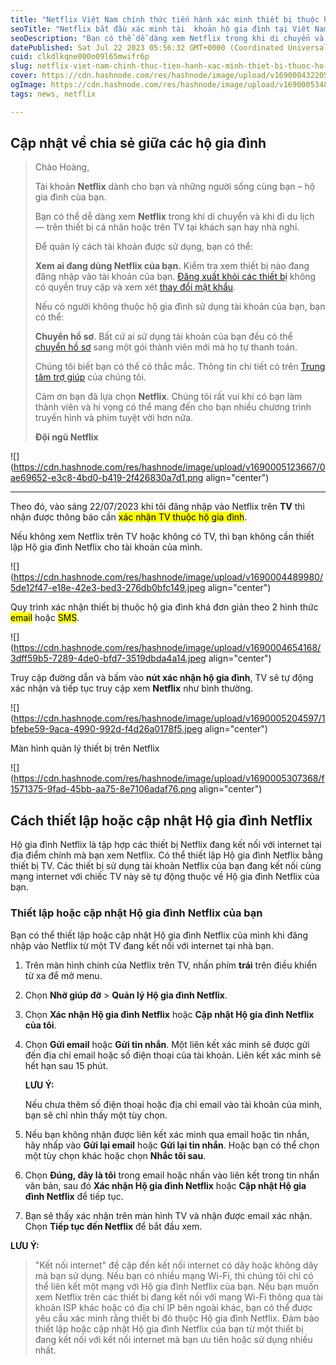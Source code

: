 ```yaml
---
title: "Netflix Việt Nam chính thức tiến hành xác minh thiết bị thuộc hộ gia đình"
seoTitle: "Netflix bắt đầu xác minh tài  khoản hộ gia đình tại Việt Nam"
seoDescription: "Bạn có thể dễ dàng xem Netflix trong khi di chuyển và khi đi du lịch — trên thiết bị cá nhân hoặc trên TV tại khách sạn hay nhà nghỉ."
datePublished: Sat Jul 22 2023 05:56:32 GMT+0000 (Coordinated Universal Time)
cuid: clkdlkqne000o09l65mwifr6p
slug: netflix-viet-nam-chinh-thuc-tien-hanh-xac-minh-thiet-bi-thuoc-ho-gia-dinh
cover: https://cdn.hashnode.com/res/hashnode/image/upload/v1690004322056/40430f34-d241-4a85-af9d-ef839d8c9639.png
ogImage: https://cdn.hashnode.com/res/hashnode/image/upload/v1690005348814/51e252b9-084c-479b-aa51-41073786d4af.png
tags: news, netflix

---
```


## **Cập nhật về chia sẻ giữa các hộ gia đình**

> Chào Hoàng,
> 
> Tài khoản **Netflix** dành cho bạn và những người sống cùng bạn – hộ gia đình của bạn.
> 
> Bạn có thể dễ dàng xem **Netflix** trong khi di chuyển và khi đi du lịch — trên thiết bị cá nhân hoặc trên TV tại khách sạn hay nhà nghỉ.
> 
> Để quản lý cách tài khoản được sử dụng, bạn có thể:
> 
> **Xem ai đang dùng Netflix của bạn.** Kiểm tra xem thiết bị nào đang đăng nhập vào tài khoản của bạn. [Đăng xuất khỏi các thiết bị](https://www.netflix.com/ManageAccountAccess) không có quyền truy cập và xem xét [thay đổi mật khẩu](https://www.netflix.com/password).
> 
> Nếu có người không thuộc hộ gia đình sử dụng tài khoản của bạn, bạn có thể:
> 
> **Chuyển hồ sơ**. Bất cứ ai sử dụng tài khoản của bạn đều có thể [chuyển hồ sơ](https://www.netflix.com/account/profile/transfercontext) sang một gói thành viên mới mà họ tự thanh toán.
> 
> Chúng tôi biết bạn có thể có thắc mắc. Thông tin chi tiết có trên [Trung tâm trợ giúp](https://help.netflix.com/support/128339) của chúng tôi.
> 
> Cảm ơn bạn đã lựa chọn **Netflix**. Chúng tôi rất vui khi có bạn làm thành viên và hi vọng có thể mang đến cho bạn nhiều chương trình truyền hình và phim tuyệt vời hơn nữa.
> 
> **Đội ngũ Netflix**

![](https://cdn.hashnode.com/res/hashnode/image/upload/v1690005123667/0ae69652-e3c8-4bd0-b419-2f426830a7d1.png align="center")

---

Theo đó, vào sáng 22/07/2023 khi tôi đăng nhập vào Netflix trên **TV** thì nhận được thông báo cần <mark>xác nhận TV thuộc hộ gia đình</mark>.

Nếu không xem Netflix trên TV hoặc không có TV, thì bạn không cần thiết lập Hộ gia đình Netflix cho tài khoản của mình. 

![](https://cdn.hashnode.com/res/hashnode/image/upload/v1690004489980/5de12f47-e18e-42e3-bed3-276db0bfc149.jpeg align="center")

Quy trình xác nhận thiết bị thuộc hộ gia đình khá đơn giản theo 2 hình thức <mark>email</mark> hoặc <mark>SMS</mark>.

![](https://cdn.hashnode.com/res/hashnode/image/upload/v1690004654168/3dff59b5-7289-4de0-bfd7-3519dbda4a14.jpeg align="center")

Truy cập đường dẫn và bấm vào **nút xác nhận hộ gia đình**, TV sẽ tự động xác nhận và tiếp tục truy cập xem **Netflix** như bình thường.

![](https://cdn.hashnode.com/res/hashnode/image/upload/v1690005204597/1bfebe59-9aca-4990-992d-f4d26a0178f5.jpeg align="center")

Màn hình quản lý thiết bị trên Netflix

![](https://cdn.hashnode.com/res/hashnode/image/upload/v1690005307368/f1571375-9fad-45bb-aa75-8e7106adaf76.png align="center")

## **Cách thiết lập hoặc cập nhật Hộ gia đình Netflix**

Hộ gia đình Netflix là tập hợp các thiết bị Netflix đang kết nối với internet tại địa điểm chính mà bạn xem Netflix. Có thể thiết lập Hộ gia đình Netflix bằng thiết bị TV. Các thiết bị sử dụng tài khoản Netflix của bạn đang kết nối cùng mạng internet với chiếc TV này sẽ tự động thuộc về Hộ gia đình Netflix của bạn.

### **Thiết lập hoặc cập nhật Hộ gia đình Netflix của bạn**

Bạn có thể thiết lập hoặc cập nhật Hộ gia đình Netflix của mình khi đăng nhập vào Netflix từ một TV đang kết nối với internet tại nhà bạn.

1. Trên màn hình chính của Netflix trên TV, nhấn phím **trái** trên điều khiển từ xa để mở menu.
    
2. Chọn **Nhờ giúp đỡ** &gt; **Quản lý Hộ gia đình Netflix**.
    
3. Chọn **Xác nhận Hộ gia đình Netflix** hoặc **Cập nhật Hộ gia đình Netflix của tôi**.
    
4. Chọn **Gửi email** hoặc **Gửi tin nhắn**. Một liên kết xác minh sẽ được gửi đến địa chỉ email hoặc số điện thoại của tài khoản. Liên kết xác minh sẽ hết hạn sau 15 phút.
    
    **LƯU Ý:**
    
    Nếu chưa thêm số điện thoại hoặc địa chỉ email vào tài khoản của mình, bạn sẽ chỉ nhìn thấy một tùy chọn.
    
5. Nếu bạn không nhận được liên kết xác minh qua email hoặc tin nhắn, hãy nhấp vào **Gửi lại email** hoặc **Gửi lại tin nhắn**. Hoặc bạn có thể chọn một tùy chọn khác hoặc chọn **Nhắc tôi sau**.
    
6. Chọn **Đúng, đây là tôi** trong email hoặc nhấn vào liên kết trong tin nhắn văn bản, sau đó **Xác nhận Hộ gia đình Netflix** hoặc **Cập nhật Hộ gia đình Netflix** để tiếp tục.
    
7. Bạn sẽ thấy xác nhận trên màn hình TV và nhận được email xác nhận. Chọn **Tiếp tục đến Netflix** để bắt đầu xem.
    

**LƯU Ý:**

> "Kết nối internet" đề cập đến kết nối internet có dây hoặc không dây mà bạn sử dụng. Nếu bạn có nhiều mạng Wi-Fi, thì chúng tôi chỉ có thể liên kết một mạng với Hộ gia đình Netflix của bạn. Nếu bạn muốn xem Netflix trên các thiết bị đang kết nối với mạng Wi-Fi thông qua tài khoản ISP khác hoặc có địa chỉ IP bên ngoài khác, bạn có thể được yêu cầu xác minh rằng thiết bị đó thuộc Hộ gia đình Netflix. Đảm bảo thiết lập hoặc cập nhật Hộ gia đình Netflix của bạn từ một thiết bị đang kết nối với kết nối internet mà bạn ưu tiên hoặc sử dụng nhiều nhất.
